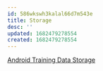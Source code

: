 ```yaml
---
id: 586wkswh3kalal66d7m543e
title: Storage
desc: ''
updated: 1682479278554
created: 1682479278554
---
```


[Android Training Data Storage](https://developer.android.com/training/data-storage)